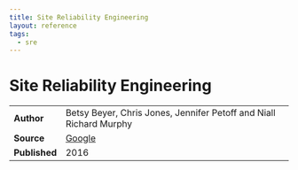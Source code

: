 ```yaml
---
title: Site Reliability Engineering
layout: reference
tags:
  - sre
---
```


# Site Reliability Engineering

|               |                                                                    |
| ------------- | ------------------------------------------------------------------ |
| **Author**    | Betsy Beyer, Chris Jones, Jennifer Petoff and Niall Richard Murphy |
| **Source**    | [Google](https://sre.google/books/)                                |
| **Published** | 2016                                                               |
